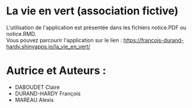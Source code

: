 # La vie en vert (association fictive)
L'utilisation de l'application est présentée dans les fichiers notice.PDF ou notice.RMD.  
Vous pouvez parcourir l'application sur le lien :  https://francois-durand-hardy.shinyapps.io/la_vie_en_vert/ 

# Autrice et Auteurs :
* DABOUDET Claire
* DURAND-HARDY François
* MAREAU Alexis
